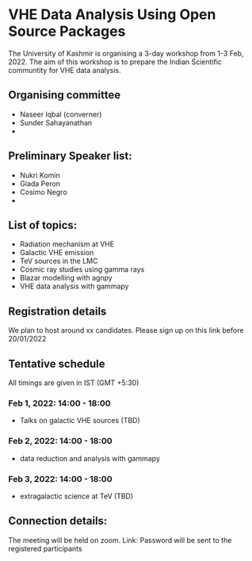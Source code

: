 # VHE Data Analysis Using Open Source Packages

The University of Kashmir is organising a 3-day workshop from 1-3 Feb, 2022. The aim of this workshop is to prepare the Indian Scientific communtity for VHE data analysis. 

## Organising committee

- Naseer Iqbal (converner)
- Sunder Sahayanathan
- 

## Preliminary Speaker list:

- Nukri Komin
- Giada Peron
- Cosimo Negro
- 

## List of topics:

- Radiation mechanism at VHE
- Galactic VHE emission
- TeV sources in the LMC
- Cosmic ray studies using gamma rays
- Blazar modelling with agnpy
- VHE data analysis with gammapy

## Registration details

We plan to host around xx candidates. Please sign up on this link before 20/01/2022


## Tentative schedule

All timings are given in IST (GMT +5:30)

### Feb 1, 2022: 14:00 - 18:00

- Talks on galactic VHE sources (TBD)

### Feb 2, 2022: 14:00 - 18:00

- data reduction and analysis with gammapy

### Feb 3, 2022: 14:00 - 18:00

- extragalactic science at TeV (TBD)

## Connection details:

The meeting will be held on zoom. 
Link:
Password will be sent to the registered participants


